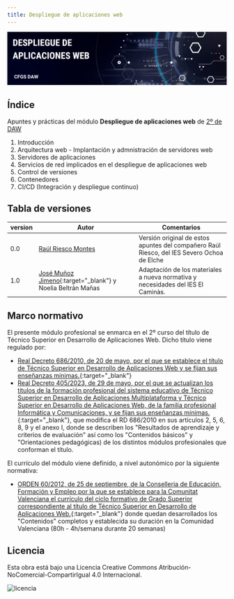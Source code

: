 ```yaml
---
title: Despliegue de aplicaciones web
---
```

![](img/DespliegueAplicacionesWeb.png)

## Índice

Apuntes y prácticas del módulo **Despliegue de aplicaciones web** de <u>2º de DAW</u>

1. Introducción
2. Arquitectura web - Implantación y admnistración de servidores web
3. Servidores de aplicaciones
4. Servicios de red implicados en el despliegue de aplicaciones web
5. Control de versiones
6. Contenedores
7. CI/CD (Integración y despliegue continuo)

## Tabla de versiones

| version | Autor                                                                | Comentarios                                                                                                    |
| ------- | -------------------------------------------------------------------- | -------------------------------------------------------------------------------------------------------------- |
| 0.0     | [Raúl Riesco Montes](mailto:r.riesco@edu.gva.es)                            | Versión original de estos apuntes del compañero Raúl Riesco, del IES Severo Ochoa de Elche |
| 1.0     | [José Muñoz Jimeno](https://about.me/jmunozj){:target="_blank"} y Noelia Beltrán Mañas | Adaptación de los materiales a nueva normativa y necesidades del IES El Caminàs.                               |

## Marco normativo
El presente módulo profesional se enmarca en el 2º curso del título de Técnico Superior en Desarrollo de Aplicaciones Web. Dicho título viene regulado por:

- [Real Decreto 686/2010, de 20 de mayo, por el que se establece el título de Técnico Superior en Desarrollo de Aplicaciones Web y se fijan sus enseñanzas mínimas.](https://www.boe.es/eli/es/rd/2010/05/20/686){:target="_blank"}
- [Real Decreto 405/2023, de 29 de mayo, por el que se actualizan los títulos de la formación profesional del sistema educativo de Técnico Superior en Desarrollo de Aplicaciones Multiplataforma y Técnico Superior en Desarrollo de Aplicaciones Web, de la familia profesional Informática y Comunicaciones, y se fijan sus enseñanzas mínimas.](https://www.boe.es/eli/es/rd/2023/05/29/405){:target="_blank"}, que modifica el RD 686/2010 en sus artículos 2, 5, 6, 8, 9 y el anexo I, donde se describen los "Resultados de aprendizaje y criterios de evaluación" así como los "Contenidos básicos" y "Orientaciones pedagógicas) de los distintos módulos profesionales que conforman el título.
 
El currículo del módulo viene definido, a nivel autonómico por la siguiente normativa:

- [ORDEN 60/2012, de 25 de septiembre, de la Conselleria de Educación, Formación y Empleo por la que se establece para la Comunitat Valenciana el currículo del ciclo formativo de Grado Superior correspondiente al título de Técnico Superior en Desarrollo de Aplicaciones Web.](https://dogv.gva.es/es/eli/es-vc/o/2012/09/25/60/){:target="_blank"} donde quedan desarrollados los "Contenidos" completos y establecida su duración en la Comunidad Valenciana (80h - 4h/semana durante 20 semanas)

## Licencia

Esta obra está bajo una Licencia Creative Commons Atribución-NoComercial-CompartirIgual 4.0 Internacional.

![licencia](https://i.creativecommons.org/l/by-nc-sa/4.0/88x31.png)


